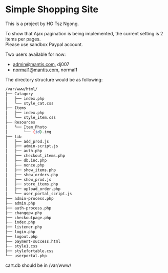 # Simple Shopping Site
This is a project by HO Tsz Ngong.

To show that Ajax pagination is being implemented, the current setting is 2 items per pages.\
Please use sandbox Paypal account.

Two users available for now:
- admin@mantis.com, dj007
- normal1@mantis.com, normal1

The directory structure would be as following:
```bash
/var/www/html/
├── Catagory
│   ├── index.php
│   └── style_cat.css
├── Items
│   ├── index.php
│   └── style_item.css
├── Resources
│   └── Item_Photo
│       └── (id).img
├── lib
│   ├── add_prod.js
│   ├── admin-script.js
│   ├── auth.php
│   ├── checkout_items.php
│   ├── db.inc.php
│   ├── nonce.php
│   ├── show_items.php
│   ├── show_orders.php
│   ├── show_prod.js
│   ├── store_items.php
│   ├── upload_order.php
│   └── user_portal_script.js
├── admin-process.php
├── admin.php
├── auth-process.php
├── changepw.php
├── checkoutpage.php
├── index.php
├── listener.php
├── login.php
├── logout.php
├── payment-success.html
├── style1.css
├── stylefortable.css
└── userportal.php
```

cart.db should be in /var/www/
